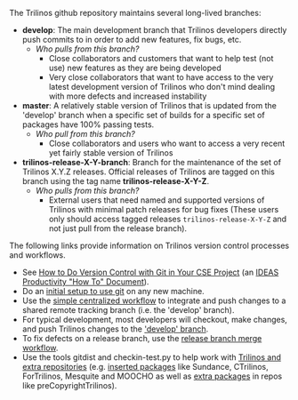 The Trilinos github repository maintains several long-lived branches:

* **develop**: The main development branch that Trilinos developers directly push commits to in order to add new features, fix bugs, etc.
  * _Who pulls from this branch?_
    * Close collaborators and customers that want to help test (not use) new features as they are being developed
    * Very close collaborators that want to have access to the very latest development version of Trilinos who don't mind dealing with more defects and increased instability
* **master**: A relatively stable version of Trilinos that is updated from the 'develop' branch when a specific set of builds for a specific set of packages have 100% passing tests.
  * _Who pull from this branch?_
    * Close collaborators and users who want to access a very recent yet fairly stable version of Trilinos
* **trilinos-release-X-Y-branch**: Branch for the maintenance of the set of Trilinos X.Y.Z releases.  Official releases of Trilinos are tagged on this branch using the tag name **trilinos-release-X-Y-Z**.
  * _Who pulls from this branch?_
    * External users that need named and supported versions of Trilinos with minimal patch releases for bug fixes (These users only should access tagged releases `trilinos-release-X-Y-Z` and not just pull from the release branch).

The following links provide information on Trilinos version control processes and workflows.

* See [How to Do Version Control with Git in Your CSE Project](http://ideas-productivity.org/wordpress/wp-content/uploads/2015/04/IDEAS-VCHowToVersionControlwithGit-V0.2.pdf) (an [IDEAS Productivity "How To" Document](https://ideas-productivity.org/resources/howtos/)).
* Do an [initial setup to use git](https://github.com/trilinos/Trilinos/wiki/VC-|-Initial-Git-Setup) on any new machine.
* Use the [simple centralized workflow](https://github.com/trilinos/Trilinos/wiki/VC-|-Simple-Centralized-Workflow) to integrate and push changes to a shared remote tracking branch (i.e. the 'develop' branch).
* For typical development, most developers will checkout, make changes, and push Trilinos changes to the ['develop' branch](https://github.com/trilinos/Trilinos/wiki/VC-|-'develop'-'master'-workflow).
* To fix defects on a release branch, use the [release branch merge workflow](???).
* Use the tools gitdist and checkin-test.py to help work with [Trilinos and extra repositories](???) (e.g. [inserted packages](https://docs.google.com/document/d/1fLSz7FM8hzmIfr84jQ9B9-C7eXhdLBu0aUyXfKS3XCU/edit#bookmark=id.nnw9n1fjkn34) like Sundance, CTrilinos, ForTrilinos, Mesquite and MOOCHO as well as [extra packages](https://docs.google.com/document/d/1fLSz7FM8hzmIfr84jQ9B9-C7eXhdLBu0aUyXfKS3XCU/edit#bookmark=id.x7n2akjjfrim) in repos like preCopyrightTrilinos).